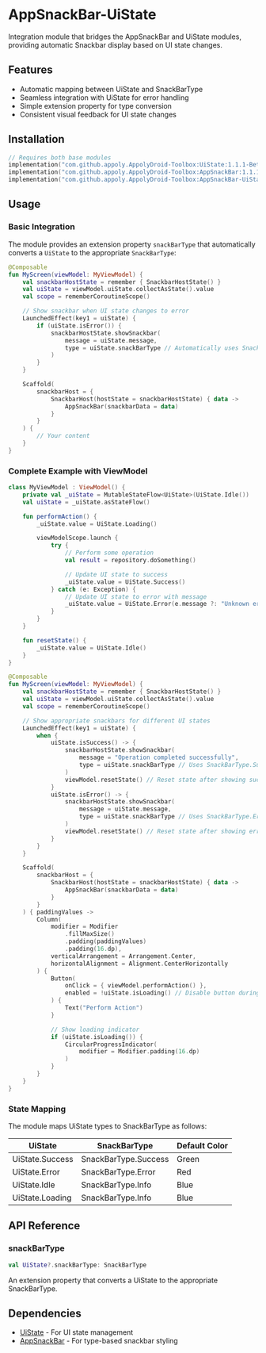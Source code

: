 # AppSnackBar-UiState

Integration module that bridges the AppSnackBar and UiState modules, providing automatic Snackbar display based on UI state changes.

## Features

- Automatic mapping between UiState and SnackBarType
- Seamless integration with UiState for error handling
- Simple extension property for type conversion
- Consistent visual feedback for UI state changes

## Installation

```gradle.kts
// Requires both base modules
implementation("com.github.appoly.AppolyDroid-Toolbox:UiState:1.1.1-Beta01")
implementation("com.github.appoly.AppolyDroid-Toolbox:AppSnackBar:1.1.1-Beta01")
implementation("com.github.appoly.AppolyDroid-Toolbox:AppSnackBar-UiState:1.1.1-Beta01")
```

## Usage

### Basic Integration

The module provides an extension property `snackBarType` that automatically converts a `UiState` to the appropriate `SnackBarType`:

```kotlin
@Composable
fun MyScreen(viewModel: MyViewModel) {
    val snackbarHostState = remember { SnackbarHostState() }
    val uiState = viewModel.uiState.collectAsState().value
    val scope = rememberCoroutineScope()

    // Show snackbar when UI state changes to error
    LaunchedEffect(key1 = uiState) {
        if (uiState.isError()) {
            snackbarHostState.showSnackbar(
                message = uiState.message,
                type = uiState.snackBarType // Automatically uses SnackBarType.Error
            )
        }
    }

    Scaffold(
        snackbarHost = {
            SnackbarHost(hostState = snackbarHostState) { data ->
                AppSnackBar(snackbarData = data)
            }
        }
    ) {
        // Your content
    }
}
```

### Complete Example with ViewModel

```kotlin
class MyViewModel : ViewModel() {
    private val _uiState = MutableStateFlow<UiState>(UiState.Idle())
    val uiState = _uiState.asStateFlow()

    fun performAction() {
        _uiState.value = UiState.Loading()

        viewModelScope.launch {
            try {
                // Perform some operation
                val result = repository.doSomething()

                // Update UI state to success
                _uiState.value = UiState.Success()
            } catch (e: Exception) {
                // Update UI state to error with message
                _uiState.value = UiState.Error(e.message ?: "Unknown error occurred")
            }
        }
    }

    fun resetState() {
        _uiState.value = UiState.Idle()
    }
}

@Composable
fun MyScreen(viewModel: MyViewModel) {
    val snackbarHostState = remember { SnackbarHostState() }
    val uiState = viewModel.uiState.collectAsState().value
    val scope = rememberCoroutineScope()

    // Show appropriate snackbars for different UI states
    LaunchedEffect(key1 = uiState) {
        when {
            uiState.isSuccess() -> {
                snackbarHostState.showSnackbar(
                    message = "Operation completed successfully",
                    type = uiState.snackBarType // Uses SnackBarType.Success
                )
                viewModel.resetState() // Reset state after showing success
            }
            uiState.isError() -> {
                snackbarHostState.showSnackbar(
                    message = uiState.message,
                    type = uiState.snackBarType // Uses SnackBarType.Error
                )
                viewModel.resetState() // Reset state after showing error
            }
        }
    }

    Scaffold(
        snackbarHost = {
            SnackbarHost(hostState = snackbarHostState) { data ->
                AppSnackBar(snackbarData = data)
            }
        }
    ) { paddingValues ->
        Column(
            modifier = Modifier
                .fillMaxSize()
                .padding(paddingValues)
                .padding(16.dp),
            verticalArrangement = Arrangement.Center,
            horizontalAlignment = Alignment.CenterHorizontally
        ) {
            Button(
                onClick = { viewModel.performAction() },
                enabled = !uiState.isLoading() // Disable button during loading
            ) {
                Text("Perform Action")
            }

            // Show loading indicator
            if (uiState.isLoading()) {
                CircularProgressIndicator(
                    modifier = Modifier.padding(16.dp)
                )
            }
        }
    }
}
```

### State Mapping

The module maps UiState types to SnackBarType as follows:

| UiState         | SnackBarType      | Default Color |
|-----------------|-------------------|---------------|
| UiState.Success | SnackBarType.Success | Green         |
| UiState.Error   | SnackBarType.Error   | Red           |
| UiState.Idle    | SnackBarType.Info    | Blue          |
| UiState.Loading | SnackBarType.Info    | Blue          |

## API Reference

### snackBarType

```kotlin
val UiState?.snackBarType: SnackBarType
```

An extension property that converts a UiState to the appropriate SnackBarType.

## Dependencies

- [UiState](../UiState/README.md) - For UI state management
- [AppSnackBar](../AppSnackBar/README.md) - For type-based snackbar styling


